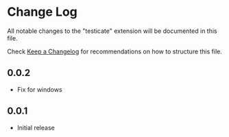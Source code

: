 # Change Log

All notable changes to the "testicate" extension will be documented in this file.

Check [Keep a Changelog](http://keepachangelog.com/) for recommendations on how to structure this file.


## 0.0.2
- Fix for windows

## 0.0.1

- Initial release